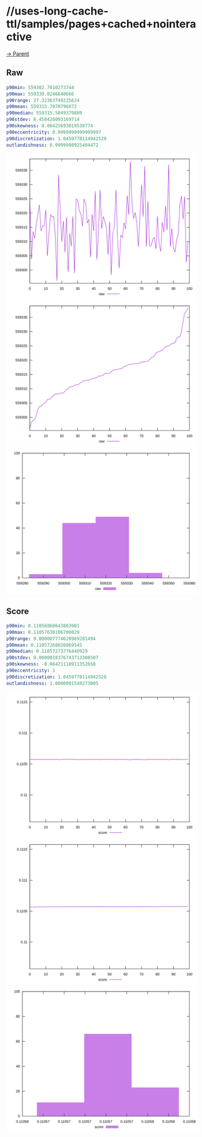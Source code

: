
# //uses-long-cache-ttl/samples/pages+cached+nointeractive

[→ Parent](../..)


## Raw


```yaml
p90min: 559302.7010273744
p90max: 559330.0246648666
p90range: 27.32363749225624
p90mean: 559315.7070796872
p90median: 559315.5049379889
p90stdev: 6.458426093169714
p90skewness: 0.06425693019538774
p90eccentricity: 0.9999999999999997
p90discretization: 1.0459770114942528
outlandishness: 0.9999998925404472

```

![PLOT: raw-values](./raw/values.svg)![PLOT: raw-sorted](./raw/sorted.svg)![PLOT: raw-histogram](./raw/histogram.svg)
## Score


```yaml
p90min: 0.11056860643803901
p90max: 0.11057638106700829
p90range: 0.000007774628969281494
p90mean: 0.11057268026869545
p90median: 0.11057273776440929
p90stdev: 0.0000018376743713308507
p90skewness: -0.06421118911352658
p90eccentricity: 1
p90discretization: 1.0459770114942528
outlandishness: 1.0000001549273005

```

![PLOT: score-values](./score/values.svg)![PLOT: score-sorted](./score/sorted.svg)![PLOT: score-histogram](./score/histogram.svg)